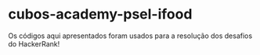 # cubos-academy-psel-ifood
Os códigos aqui apresentados foram usados para a resolução dos desafios do HackerRank!
